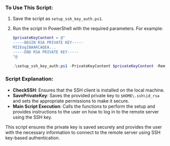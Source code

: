
### To Use This Script:

1. Save the script as `setup_ssh_key_auth.ps1`.
2. Run the script in PowerShell with the required parameters. For example:

   ```powershell
   $privateKeyContent = @"
   -----BEGIN RSA PRIVATE KEY-----
   MIIEogIBAAKCAQEA...
   -----END RSA PRIVATE KEY-----
   "@

   .\setup_ssh_key_auth.ps1 -PrivateKeyContent $privateKeyContent -RemoteUser "your_username" -RemoteHost "your_remote_host" -RemotePort 22
   ```

### Script Explanation:

- **CheckSSH**: Ensures that the SSH client is installed on the local machine.
- **SavePrivateKey**: Saves the provided private key to `$HOME\.ssh\id_rsa` and sets the appropriate permissions to make it secure.
- **Main Script Execution**: Calls the functions to perform the setup and provides instructions to the user on how to log in to the remote server using the SSH key.

This script ensures the private key is saved securely and provides the user with the necessary information to connect to the remote server using SSH key-based authentication.
